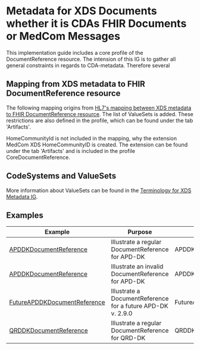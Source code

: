 # Metadata for XDS Documents whether it is CDAs FHIR Documents or MedCom Messages

This implementation guide includes a core profile of the DocumentReference resource. The intension of this IG is to gather all general constraints in regards to CDA-metadata. Therefore several

## Mapping from XDS metadata to FHIR DocumentReference resource

The following mapping origins from [HL7's mapping between XDS metadata to FHIR DocumentReference resource](https://www.hl7.org/fhir/documentreference-mappings.html#xds). The list of ValueSets is added. These restrictions are also defined in the profile, which can be found under the tab 'Artifacts'. 

HomeCommunityId is not included in the mapping, why the extension MedCom XDS HomeCommunityID is created. The extension can be found under the tab 'Artifacts' and is included in the profile CoreDocumentReference. 

## CodeSystems and ValueSets
More information about ValueSets can be found in the [Terminology for XDS Metadata IG](https://build.fhir.org/ig/medcomdk/dk-medcom-xds-metadata/).

## Examples

| **Example** | **Purpose** | **Profile**|
|---|---|---|
| [APDDKDocumentReference](./DocumentReference-94e65db8-2f0c-4a2c-a7c9-06a160d59a12) | Illustrate a regular DocumentReference for APD-DK | APDDKDocumentReference| 
| [APDDKDocumentReference](./DocumentReference-313a2475-3079-4054-b635-a96dea305877) | Illustrate an invalid DocumentReference for APD-DK | APDDKDocumentReference| 
| [FutureAPDDKDocumentReference](DocumentReference-f2e1afb5-060e-41bf-859f-410b05b5dba4) | Illustrate a DocumentReference for a future APD-DK v. 2.9.0| FutureAPDDKDocumentReference| 
| [QRDDKDocumentReference](DocumentReference-50d6fc3c-d95a-4d12-8e61-8d70584c1f4e) | Illustrate a regular DocumentReference for QRD-DK | QRDDKDocumentReference| 
